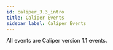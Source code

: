 ```yaml
---
id: caliper_3.3_intro
title: Caliper Events
sidebar_label: Caliper Events
---
```


All events are Caliper version 1.1 events.

